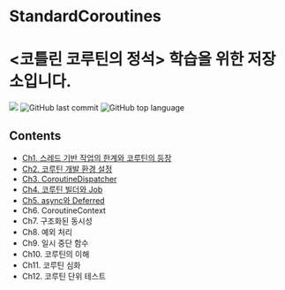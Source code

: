 # StandardCoroutines


# <코틀린 코루틴의 정석> 학습을 위한 저장소입니다.
![](https://img.shields.io/badge/start%20date%20%20-25.1.13-green?style=flat-square&logo=start) ![GitHub last commit](https://img.shields.io/github/last-commit/ichanguk/Standard_Coroutines?style=flat-square) ![GitHub top language](https://img.shields.io/github/languages/top/ichanguk/Standard_Coroutines?color=orange&logo=java&style=flat-square)

## Contents

- [Ch1. 스레드 기반 작업의 한계와 코루틴의 등장](https://github.com/ichanguk/Standard_Coroutines/tree/master/app/src/main/java/chapter1)
- [Ch2. 코루틴 개발 환경 설정](https://github.com/ichanguk/Standard_Coroutines/tree/master/app/src/main/java/chapter2)
- [Ch3. CoroutineDispatcher](https://github.com/ichanguk/Standard_Coroutines/tree/master/app/src/main/java/chapter3)
- [Ch4. 코루틴 빌더와 Job](https://github.com/ichanguk/Standard_Coroutines/tree/master/app/src/main/java/chapter4)
- [Ch5. async와 Deferred](https://github.com/ichanguk/Standard_Coroutines/tree/master/app/src/main/java/chapter5)
- Ch6. CoroutineContext
- Ch7. 구조화된 동시성
- Ch8. 예외 처리
- Ch9. 일시 중단 함수
- Ch10. 코루틴의 이해
- Ch11. 코루틴 심화
- Ch12. 코루틴 단위 테스트